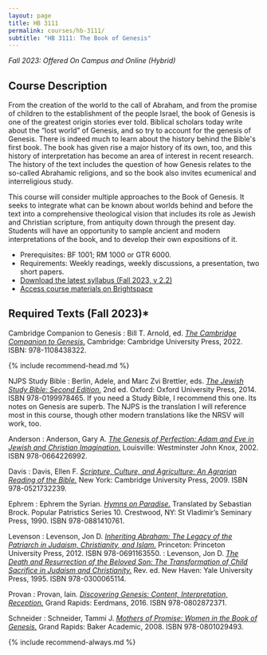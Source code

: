```yaml
---
layout: page
title: HB 3111
permalink: courses/hb-3111/
subtitle: "HB 3111: The Book of Genesis"
---
```


*Fall 2023: Offered On Campus and Online (Hybrid)*

## Course Description

From the creation of the world to the call of Abraham, and from the
promise of children to the establishment of the people Israel, the book
of Genesis is one of the greatest origin stories ever told. Biblical
scholars today write about the “lost world” of Genesis, and so try to
account for the genesis of Genesis. There is indeed much to learn about
the history behind the Bible's first book. The book has given rise a
major history of its own, too, and this history of interpretation has
become an area of interest in recent research. The history of the text
includes the question of how Genesis relates to the so-called Abrahamic
religions, and so the book also invites ecumenical and interreligious
study.

This course will consider multiple approaches to the Book of Genesis. It
seeks to integrate what can be known about worlds behind and before the
text into a comprehensive theological vision that includes its role as
Jewish and Christian scripture, from antiquity down through the present
day. Students will have an opportunity to sample ancient and modern
interpretations of the book, and to develop their own expositions of it.

- Prerequisites: BF 1001; RM 1000 or GTR 6000.
- Requirements: Weekly readings, weekly discussions, a presentation, two short papers.
- [Download the latest syllabus (Fall 2023, v 2.2)](https://github.com/danieldriver/Syllabi/raw/master/HB/HB%203111-Genesis-Driver%202023.pdf)
- [Access course materials on Brightspace](https://smu.brightspace.com/d2l/login)

## Required Texts (Fall 2023)*

Cambridge Companion to Genesis
: Bill T. Arnold, ed. [*The Cambridge Companion to Genesis.*](https://amzn.to/3Q7ZnVO) Cambridge: Cambridge University Press, 2022. ISBN: 978-1108438322.

{% include recommend-head.md %}

NJPS Study Bible
: Berlin, Adele, and Marc Zvi Brettler, eds. [*The Jewish Study Bible: Second Edition.*](https://amzn.to/3O5Paqr) 2nd ed. Oxford: Oxford University Press, 2014. ISBN 978-0199978465. If you need a Study Bible, I recommend this one. Its notes on Genesis are superb. The NJPS is the translation I will reference most in this course, though other modern translations like the NRSV will work, too.

Anderson
: Anderson, Gary A. [*The Genesis of Perfection: Adam and Eve in Jewish and Christian Imagination.*](https://amzn.to/3PDqNCt) Louisville: Westminster John Knox, 2002. ISBN 978-0664226992.

Davis
: Davis, Ellen F. [*Scripture, Culture, and Agriculture: An Agrarian Reading of the Bible.*](https://amzn.to/465CO90) New York: Cambridge University Press, 2009. ISBN 978-0521732239.

Ephrem
: Ephrem the Syrian. [*Hymns on Paradise.*](https://amzn.to/44JpFBq) Translated by Sebastian Brock. Popular Patristics Series 10. Crestwood, NY: St Vladimir’s Seminary Press, 1990. ISBN 978-0881410761.

Levenson
: Levenson, Jon D. [*Inheriting Abraham: The Legacy of the Patriarch in Judaism, Christianity, and Islam.*](http://amzn.to/2joigFe) Princeton: Princeton University Press, 2012. ISBN 978-0691163550.
: Levenson, Jon D. [*The Death and Resurrection of the Beloved Son: The Transformation of Child Sacrifice in Judaism and Christianity.*](https://amzn.to/48c43k4) Rev. ed. New Haven: Yale University Press, 1995. ISBN 978-0300065114.

Provan
: Provan, Iain. [*Discovering Genesis: Content, Interpretation, Reception.*](http://amzn.to/2jQobiU) Grand Rapids: Eerdmans, 2016. ISBN 978-0802872371.

Schneider
: Schneider, Tammi J. [*Mothers of Promise: Women in the Book of Genesis.*](https://amzn.to/3ZhnO5V) Grand Rapids: Baker Academic, 2008. ISBN 978-0801029493.

{% include recommend-always.md %}
